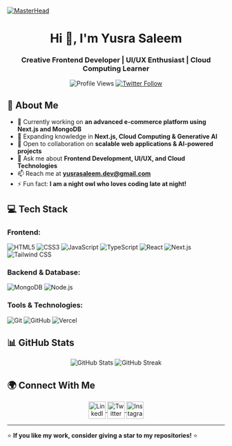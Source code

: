 [![MasterHead](https://raw.githubusercontent.com/YusraSaleem/YusraSaleem/main/github-header.gif)](https://www.deviantart.com/pixeljeff/art/Coding-990517671)

<h1 align="center">Hi 👋, I'm Yusra Saleem</h1>
<h3 align="center">Creative Frontend Developer | UI/UX Enthusiast | Cloud Computing Learner</h3>

<p align="center">
  <img src="https://komarev.com/ghpvc/?username=YusraSaleem&label=Profile%20views&color=0e75b6&style=flat" alt="Profile Views" />
  <a href="https://twitter.com/YusraSaleem" target="blank">
    <img src="https://img.shields.io/twitter/follow/YusraSaleem?logo=twitter&style=for-the-badge" alt="Twitter Follow" />
  </a>
</p>

## 🚀 About Me

- 🔭 Currently working on **an advanced e-commerce platform using Next.js and MongoDB**
- 🌱 Expanding knowledge in **Next.js, Cloud Computing & Generative AI**
- 👯 Open to collaboration on **scalable web applications & AI-powered projects**
- 💬 Ask me about **Frontend Development, UI/UX, and Cloud Technologies**
- 📫 Reach me at **yusrasaleem.dev@gmail.com**
- ⚡ Fun fact: **I am a night owl who loves coding late at night!**

## 💻 Tech Stack

### Frontend:
![HTML5](https://img.shields.io/badge/HTML5-%23E34F26.svg?style=for-the-badge&logo=html5&logoColor=white)
![CSS3](https://img.shields.io/badge/CSS3-%231572B6.svg?style=for-the-badge&logo=css3&logoColor=white)
![JavaScript](https://img.shields.io/badge/JavaScript-%23F7DF1E.svg?style=for-the-badge&logo=javascript&logoColor=black)
![TypeScript](https://img.shields.io/badge/TypeScript-%23007ACC.svg?style=for-the-badge&logo=typescript&logoColor=white)
![React](https://img.shields.io/badge/React-%2361DAFB.svg?style=for-the-badge&logo=react&logoColor=black)
![Next.js](https://img.shields.io/badge/Next.js-%23000000.svg?style=for-the-badge&logo=nextdotjs&logoColor=white)
![Tailwind CSS](https://img.shields.io/badge/TailwindCSS-%2338B2AC.svg?style=for-the-badge&logo=tailwind-css&logoColor=white)

### Backend & Database:
![MongoDB](https://img.shields.io/badge/MongoDB-%2347A248.svg?style=for-the-badge&logo=mongodb&logoColor=white)
![Node.js](https://img.shields.io/badge/Node.js-%23339933.svg?style=for-the-badge&logo=node.js&logoColor=white)

### Tools & Technologies:
![Git](https://img.shields.io/badge/Git-%23F05032.svg?style=for-the-badge&logo=git&logoColor=white)
![GitHub](https://img.shields.io/badge/GitHub-%23181717.svg?style=for-the-badge&logo=github&logoColor=white)
![Vercel](https://img.shields.io/badge/Vercel-%23000000.svg?style=for-the-badge&logo=vercel&logoColor=white)

## 📊 GitHub Stats

<p align="center">
  <img src="https://github-readme-stats.vercel.app/api?username=YusraSaleem&show_icons=true&theme=radical" alt="GitHub Stats" />
  <img src="https://github-readme-streak-stats.herokuapp.com/?user=YusraSaleem&theme=radical" alt="GitHub Streak" />
</p>

## 🌍 Connect With Me

<p align="center">
  <a href="https://linkedin.com/in/yusrasaleem" target="blank">
    <img align="center" src="https://raw.githubusercontent.com/rahuldkjain/github-profile-readme-generator/master/src/images/icons/Social/linked-in-alt.svg" alt="LinkedIn" height="40" width="40" />
  </a>
  <a href="https://twitter.com/YusraSaleem" target="blank">
    <img align="center" src="https://raw.githubusercontent.com/rahuldkjain/github-profile-readme-generator/master/src/images/icons/Social/twitter.svg" alt="Twitter" height="40" width="40" />
  </a>
  <a href="https://instagram.com/yusra.saleem" target="blank">
    <img align="center" src="https://raw.githubusercontent.com/rahuldkjain/github-profile-readme-generator/master/src/images/icons/Social/instagram.svg" alt="Instagram" height="40" width="40" />
  </a>
</p>

---

⭐ **If you like my work, consider giving a star to my repositories!** ⭐
